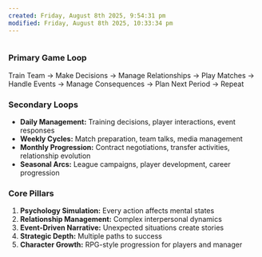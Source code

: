 ```yaml
---
created: Friday, August 8th 2025, 9:54:31 pm
modified: Friday, August 8th 2025, 10:33:34 pm
---
```

```table-of-contents
```

### **Primary Game Loop**

Train Team → 
Make Decisions → 
Manage Relationships → 
Play Matches → 
Handle Events → 
Manage Consequences → 
Plan Next Period → 
Repeat

### **Secondary Loops**

- **Daily Management:** Training decisions, player interactions, event responses
- **Weekly Cycles:** Match preparation, team talks, media management
- **Monthly Progression:** Contract negotiations, transfer activities, relationship evolution
- **Seasonal Arcs:** League campaigns, player development, career progression

### **Core Pillars**

1. **Psychology Simulation:** Every action affects mental states
2. **Relationship Management:** Complex interpersonal dynamics
3. **Event-Driven Narrative:** Unexpected situations create stories
4. **Strategic Depth:** Multiple paths to success
5. **Character Growth:** RPG-style progression for players and manager
